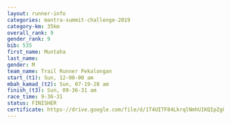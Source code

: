 ```yaml
---
layout: runner-info 
categories: mantra-summit-challenge-2019 
category-km: 35km 
overall_rank: 9
gender_rank: 9
bib: 535
first_name: Muntaha
last_name: 
gender: M
team_name: Trail Runner Pekalongan
start_(t1): Sun, 12-00-00 am
mbah_kamad_(t2): Sun, 07-19-28 am
finish_(t3): Sun, 09-36-31 am
race_time: 9-36-31
status: FINISHER
certificate: https-//drive.google.com/file/d/1T4UITF84LkrqlNmhUIKQIpZgQNfAtMmS/view?usp=sharing
---
```

